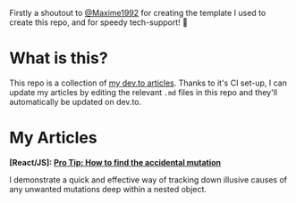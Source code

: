 Firstly a shoutout to [@Maxime1992](https://github.com/maxime1992) for creating the template I used to create this repo, and for speedy tech-support! 🍻

# What is this?
This repo is a collection of [my dev.to articles](https://dev.to/elgoorf). Thanks to it's CI set-up, I can update my articles by editing the relevant `.md` files in this repo and they'll automatically be updated on dev.to.

# My Articles
**[React/JS]: [Pro Tip: How to find the accidental mutation](https://dev.to/elgoorf/pro-tip-how-to-find-the-accidental-mutation-586h)**

I demonstrate a quick and effective way of tracking down illusive causes of any unwanted mutations deep within a nested object.

